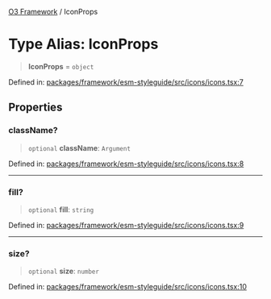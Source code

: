 [O3 Framework](../API.md) / IconProps

# Type Alias: IconProps

> **IconProps** = `object`

Defined in: [packages/framework/esm-styleguide/src/icons/icons.tsx:7](https://github.com/openmrs/openmrs-esm-core/blob/85cde3ce59cd3d29230c98040a3f53525e808725/packages/framework/esm-styleguide/src/icons/icons.tsx#L7)

## Properties

### className?

> `optional` **className**: `Argument`

Defined in: [packages/framework/esm-styleguide/src/icons/icons.tsx:8](https://github.com/openmrs/openmrs-esm-core/blob/85cde3ce59cd3d29230c98040a3f53525e808725/packages/framework/esm-styleguide/src/icons/icons.tsx#L8)

***

### fill?

> `optional` **fill**: `string`

Defined in: [packages/framework/esm-styleguide/src/icons/icons.tsx:9](https://github.com/openmrs/openmrs-esm-core/blob/85cde3ce59cd3d29230c98040a3f53525e808725/packages/framework/esm-styleguide/src/icons/icons.tsx#L9)

***

### size?

> `optional` **size**: `number`

Defined in: [packages/framework/esm-styleguide/src/icons/icons.tsx:10](https://github.com/openmrs/openmrs-esm-core/blob/85cde3ce59cd3d29230c98040a3f53525e808725/packages/framework/esm-styleguide/src/icons/icons.tsx#L10)
